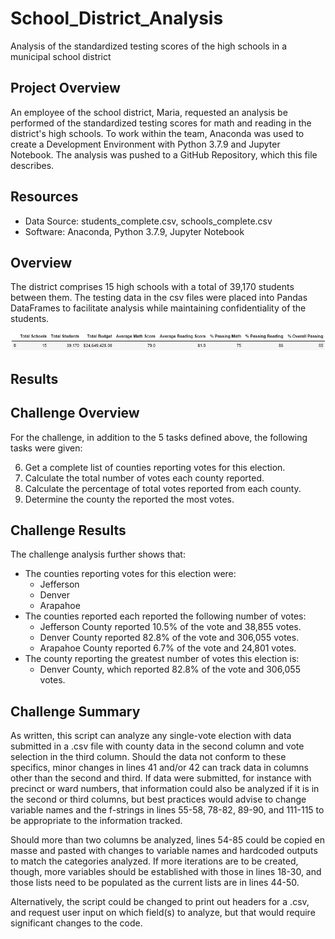 # School_District_Analysis
Analysis of the standardized testing scores of the high schools in a municipal school district

## Project Overview
An employee of the school district, Maria, requested an analysis be performed of the standardized testing scores for math and reading in the district's high schools. To work within the team, Anaconda was used to create a Development Environment with Python 3.7.9 and Jupyter Notebook. The analysis was pushed to a GitHub Repository, which this file describes.

## Resources
- Data Source: students_complete.csv, schools_complete.csv
- Software: Anaconda, Python 3.7.9, Jupyter Notebook

## Overview
The district comprises 15 high schools with a total of 39,170 students between them. The testing data in the csv files were placed into Pandas DataFrames to facilitate analysis while maintaining confidentiality of the students.

![District_Summary](resources/District_Summary.jpg)

## Results

  
## Challenge Overview
For the challenge, in addition to the 5 tasks defined above, the following tasks were given:

6. Get a complete list of counties reporting votes for this election.
7. Calculate the total number of votes each county reported.
8. Calculate the percentage of total votes reported from each county.
9. Determine the county the reported the most votes.

## Challenge Results
The challenge analysis further shows that:

- The counties reporting votes for this election were:
  - Jefferson
  - Denver
  - Arapahoe
- The counties reported each reported the following number of votes:
  - Jefferson County reported 10.5% of the vote and 38,855 votes.
  - Denver County reported 82.8% of the vote and 306,055 votes.
  - Arapahoe County reported 6.7% of the vote and 24,801 votes.
- The county reporting the greatest number of votes this election is:
  - Denver County, which reported 82.8% of the vote and 306,055 votes.
  
## Challenge Summary
As written, this script can analyze any single-vote election with data submitted in a .csv file with county data in the second column and vote selection in the third column.
Should the data not conform to these specifics, minor changes in lines 41 and/or 42 can track data in columns other than the second and third. If data were submitted, for instance with precinct or ward numbers, that information could also be analyzed if it is in the second or third columns, but best practices would advise to change variable names and the f-strings in lines 55-58, 78-82, 89-90, and 111-115 to be appropriate to the information tracked. 

Should more than two columns be analyzed, lines 54-85 could be copied en masse and pasted with changes to variable names and hardcoded outputs to match the categories analyzed. If more iterations are to be created, though, more variables should be established with those in lines 18-30, and those lists need to be populated as the current lists are in lines 44-50.

Alternatively, the script could be changed to print out headers for a .csv, and request user input on which field(s) to analyze, but that would require significant changes to the code.
